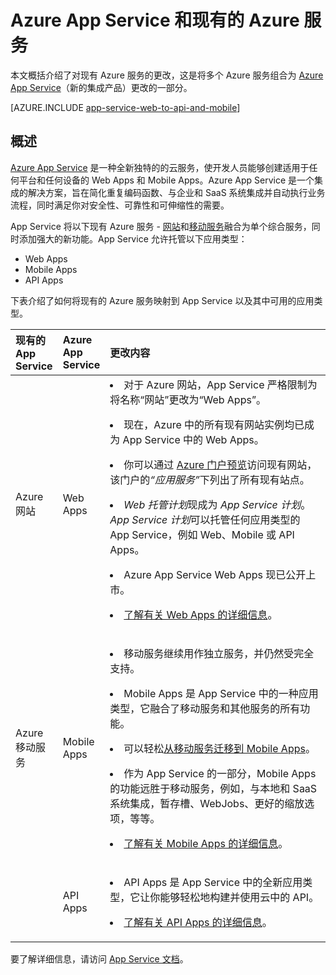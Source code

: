 <properties
	pageTitle="Azure App Service 及其对现有 Azure 服务的影响"
	description="介绍新的 Azure App Service 及其功能对 Azure 中现有服务的影响。"
	authors="yochayk"
	writer="yochayk"
	editor="yochayk"
	manager="nirma"
	services="app-service"
	documentationCenter=""/>

<tags
	ms.service="app-service"
	ms.workload="na"
	ms.tgt_pltfrm="na"
	ms.devlang="na"
	ms.topic="article"
	ms.date="02/12/2016"
	wacn.date="09/26/2016"
	ms.author="yochayk"/>


# Azure App Service 和现有的 Azure 服务

本文概括介绍了对现有 Azure 服务的更改，这是将多个 Azure 服务组合为 [Azure App Service](/home/features/app-service/)（新的集成产品）更改的一部分。

[AZURE.INCLUDE [app-service-web-to-api-and-mobile](../../includes/app-service-web-to-api-and-mobile.md)]

## 概述

[Azure App Service](/home/features/app-service/) 是一种全新独特的的云服务，使开发人员能够创建适用于任何平台和任何设备的 Web Apps 和 Mobile Apps。Azure App Service 是一个集成的解决方案，旨在简化重复编码函数、与企业和 SaaS 系统集成并自动执行业务流程，同时满足你对安全性、可靠性和可伸缩性的需要。

App Service 将以下现有 Azure 服务 - [网站](/home/features/app-service/web-apps/)和[移动服务](/home/features/mobile-services/)融合为单个综合服务，同时添加强大的新功能。App Service 允许托管以下应用类型：

-   Web Apps
-   Mobile Apps
-   API Apps

下表介绍了如何将现有的 Azure 服务映射到 App Service 以及其中可用的应用类型。

<table>
<thead>
<tr>
<th align="left", style="width:10%">现有的 App Service</th>
<th align="left", style="width:10%">Azure App Service</th>
<th align="left", style="width:80%">更改内容</th>
</tr>
</thead>
<tbody>
<tr class="odd">
<td align="left">Azure 网站</td>
<td align="left">Web Apps</td>
<td align="left"><li>对于 Azure 网站，App Service 严格限制为将名称“网站”更改为“Web Apps”。
<p><li>现在，Azure 中的所有现有网站实例均已成为 App Service 中的 Web Apps。</p>
<p><li>你可以通过 <a href="/documentation/articles/app-service-web-app-azure-portal/">Azure 门户预览</a>访问现有网站，该门户的<em>“应用服务”</em>下列出了所有现有站点。</p>
<p><li><em>Web 托管计划</em>现成为 <em>App Service 计划</em>。<em>App Service 计划</em>可以托管任何应用类型的 App Service，例如 Web、Mobile 或 API Apps。</p>
<p><li>Azure App Service Web Apps 现已公开上市。</p>
<p><li><a href="/home/features/app-service/web-apps/">了解有关 Web Apps 的详细信息</a>。</p></td>
</tr>
<tr class="even">
<td align="left">Azure 移动服务</td>
<td align="left">Mobile Apps</td>
<td align="left"><p><li>移动服务继续用作独立服务，并仍然受完全支持。</p>
<p><li>Mobile Apps 是 App Service 中的一种应用类型，它融合了移动服务和其他服务的所有功能。</p>
<p><li>可以轻松<a href="/documentation/articles/app-service-mobile-migrating-from-mobile-services/">从移动服务迁移到 Mobile Apps</a>。</p>
<p><li>作为 App Service 的一部分，Mobile Apps 的功能远胜于移动服务，例如，与本地和 SaaS 系统集成，暂存槽、WebJobs、更好的缩放选项，等等。</p>
<p><li><a href="/home/features/app-service/mobile-apps/">了解有关 Mobile Apps 的详细信息</a>。</p>
</tr>
<tr class="odd">
<td align="left"></td>
<td align="left">API Apps</td>
<td align="left">
<p><li>API Apps 是 App Service 中的全新应用类型，它让你能够轻松地构建并使用云中的 API。</p>
<p><li><a href="/home/features/app-service/api-apps/">了解有关 API Apps 的详细信息</a>。</p></td>
</tr>
</tbody>
</table>

要了解详细信息，请访问 [App Service 文档](/documentation/services/app-service/)。

<!---HONumber=Mooncake_0328_2016-->